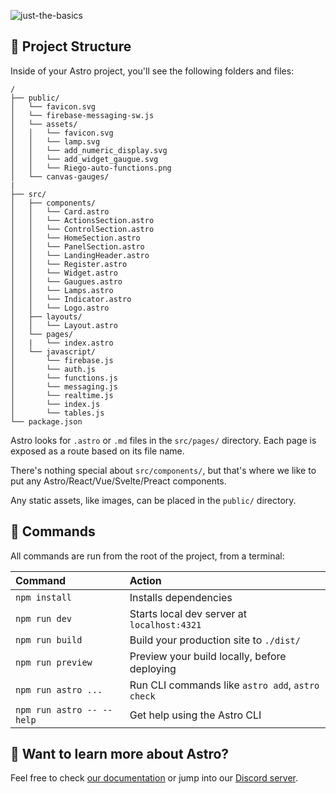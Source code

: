 
![just-the-basics](https://github.com/withastro/astro/assets/2244813/a0a5533c-a856-4198-8470-2d67b1d7c554)

## 🚀 Project Structure

Inside of your Astro project, you'll see the following folders and files:

```text
/
├── public/
│   └── favicon.svg
│   └── firebase-messaging-sw.js
│   └── assets/
│   │   └── favicon.svg
│   │   └── lamp.svg
│   │   └── add_numeric_display.svg
│   │   └── add_widget_gaugue.svg
│   │   └── Riego-auto-functions.png
│   └── canvas-gauges/
|
├── src/
│   ├── components/
│   │   └── Card.astro
│   │   └── ActionsSection.astro
│   │   └── ControlSection.astro
│   │   └── HomeSection.astro
│   │   └── PanelSection.astro
│   │   └── LandingHeader.astro
│   │   └── Register.astro
│   │   └── Widget.astro
│   │   └── Gaugues.astro
│   │   └── Lamps.astro
│   │   └── Indicator.astro
│   │   └── Logo.astro
│   ├── layouts/
│   │   └── Layout.astro
│   └── pages/
│   |   └── index.astro
│   └── javascript/
│       └── firebase.js
│       └── auth.js
│       └── functions.js
│       └── messaging.js
│       └── realtime.js
│       └── index.js
│       └── tables.js
└── package.json
```

Astro looks for `.astro` or `.md` files in the `src/pages/` directory. Each page is exposed as a route based on its file name.

There's nothing special about `src/components/`, but that's where we like to put any Astro/React/Vue/Svelte/Preact components.

Any static assets, like images, can be placed in the `public/` directory.

## 🧞 Commands

All commands are run from the root of the project, from a terminal:

| Command                   | Action                                           |
| :------------------------ | :----------------------------------------------- |
| `npm install`             | Installs dependencies                            |
| `npm run dev`             | Starts local dev server at `localhost:4321`      |
| `npm run build`           | Build your production site to `./dist/`          |
| `npm run preview`         | Preview your build locally, before deploying     |
| `npm run astro ...`       | Run CLI commands like `astro add`, `astro check` |
| `npm run astro -- --help` | Get help using the Astro CLI                     |

## 👀 Want to learn more about Astro?

Feel free to check [our documentation](https://docs.astro.build) or jump into our [Discord server](https://astro.build/chat).
